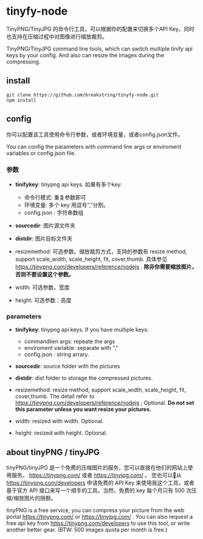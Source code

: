 # tinyfy-node

TinyPNG/TinyJPG 的命令行工具，可以根据你的配置来切换多个API Key，同时也支持在压缩过程中对图像进行缩放裁剪。

TinyPNG/TinyJPG command line tools, which can switch multiple tinify api keys by your config. And also can resize the images during the compressing.

## install

```shell
git clone https://github.com/breakstring/tinyfy-node.git
npm install
```

## config

你可以配置该工具使用命令行参数，或者环境变量，或者config.json文件。

You can config the parameters with command line args or enviroment variables or config.json file.

### 参数

- **tinifykey**: tinypng api keys. 如果有多个key:
  - 命令行模式: 重复参数即可
  - 环境变量: 多个 key 用逗号","分割。
  - config.json : 字符串数组

- **sourcedir**: 图片源文件夹

- **distdir**: 图片目标文件夹

- resizemethod: 可选参数。缩放裁剪方式，支持的参数有 resize method, support scale_width, scale_height, fit, cover,thumb. 具体参见  https://tinypng.com/developers/reference/nodejs . **除非你需要缩放图片，否则不要设置这个参数。**

- width: 可选参数，宽度

- height: 可选参数：高度

### parameters

- **tinifykey**: tinypng api keys. If you have multiple keys:
  - commandlien args: repeate the args
  - enviroment variable: separate with ","
  - config.json : string arrary.

- **sourcedir**: source folder with the pictures

- **distdir**: dist folder to storage the compressed pictures.

- resizemethod: resize method, support scale_width, scale_height, fit, cover,thumb. The detail refer to https://tinypng.com/developers/reference/nodejs ; Optional. **Do not set this parameter unless you want resize your pictures.**

- width: resized with width. Optional.

- height: resized with height. Optional.

## about tinyPNG / tinyJPG

tinyPNG/tinyJPG 是一个免费的压缩图片的服务，您可以直接在他们的网站上使用服务。 https://tinypng.com/ 或者 https://tinyjpg.com/ 。 您也可以从 https://tinypng.com/developers 申请免费的 API Key 来使用我这个工具，或者基于官方 API 接口来写一个顺手的工具。当然，免费的 key 每个月只有 500 次压缩/缩放图片的限额。

tinyPNG is a free service, you can compress your picture from the web portal https://tinypng.com/ or https://tinyjpg.com/ . You can also request a free api key from https://tinypng.com/developers to use this tool, or write another better gear. (BTW: 500 images quota per month is free.)
